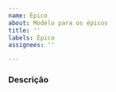 ```yaml
---
name: Épico
about: Modelo para os épicos
title: ''
labels: Épico
assignees: ''

---
```


### Descrição
